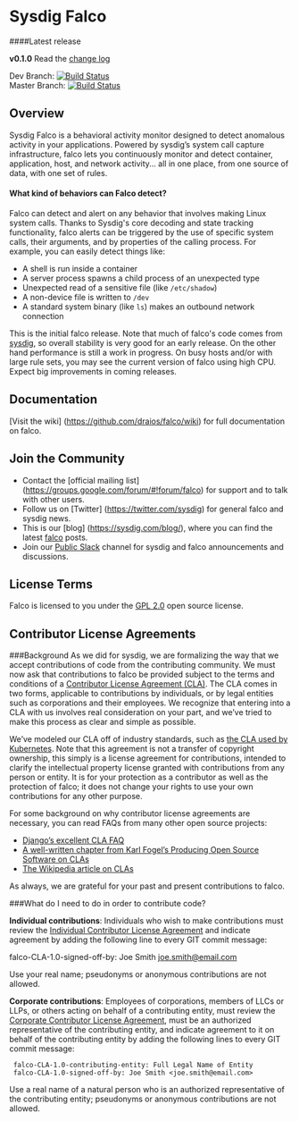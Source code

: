 # Sysdig Falco

####Latest release

**v0.1.0**
Read the [change log](https://github.com/draios/falco/blob/dev/CHANGELOG.md)

Dev Branch: [![Build Status](https://travis-ci.org/draios/falco.svg?branch=dev)](https://travis-ci.org/draios/falco)<br />
Master Branch: [![Build Status](https://travis-ci.org/draios/falco.svg?branch=master)](https://travis-ci.org/draios/falco)

## Overview
Sysdig Falco is a behavioral activity monitor designed to detect anomalous activity in your applications. Powered by sysdig’s system call capture infrastructure, falco lets you continuously monitor and detect container, application, host, and network activity... all in one place, from one source of data, with one set of rules.

#### What kind of behaviors can Falco detect?

Falco can detect and alert on any behavior that involves making Linux system calls. Thanks to Sysdig's core decoding and state tracking functionality, falco alerts can be triggered by the use of specific system calls, their arguments, and by properties of the calling process. For example, you can easily detect things like:

- A shell is run inside a container
- A server process spawns a child process of an unexpected type
- Unexpected read of a sensitive file (like `/etc/shadow`)
- A non-device file is written to `/dev`
- A standard system binary (like `ls`) makes an outbound network connection

This is the initial falco release. Note that much of falco's code comes from
[sysdig](https://github.com/draios/sysdig), so overall stability is very good
for an early release. On the other hand performance is still a work in
progress. On busy hosts and/or with large rule sets, you may see the current
version of falco using high CPU. Expect big improvements in coming releases.

Documentation
---
[Visit the wiki] (https://github.com/draios/falco/wiki) for full documentation on falco.

Join the Community
---
* Contact the [official mailing list] (https://groups.google.com/forum/#!forum/falco) for support and to talk with other users.
* Follow us on [Twitter] (https://twitter.com/sysdig) for general falco and sysdig news.
* This is our [blog] (https://sysdig.com/blog/), where you can find the latest [falco](https://sysdig.com/blog/tag/falco/) posts.
* Join our [Public Slack](https://sysdig.slack.com) channel for sysdig and falco announcements and discussions.

License Terms
---
Falco is licensed to you under the [GPL 2.0](./COPYING) open source license.

Contributor License Agreements
---
###Background
 As we did for sysdig, we are formalizing the way that we accept contributions of code from the contributing community. We must now ask that contributions to falco be provided subject to the terms and conditions of a [Contributor License Agreement (CLA)](./cla). The CLA comes in two forms, applicable to contributions by individuals, or by legal entities such as corporations and their employees. We recognize that entering into a CLA with us involves real consideration on your part, and we’ve tried to make this process as clear and simple as possible.

 We’ve modeled our CLA off of industry standards, such as [the CLA used by Kubernetes](https://github.com/kubernetes/kubernetes/blob/master/CONTRIBUTING.md). Note that this agreement is not a transfer of copyright ownership, this simply is a license agreement for contributions, intended to clarify the intellectual property license granted with contributions from any person or entity. It is for your protection as a contributor as well as the protection of falco; it does not change your rights to use your own contributions for any other purpose.

 For some background on why contributor license agreements are necessary, you can read FAQs from many other open source projects:

- [Django’s excellent CLA FAQ](https://www.djangoproject.com/foundation/cla/faq/)
- [A well-written chapter from Karl Fogel’s Producing Open Source Software on CLAs](http://producingoss.com/en/copyright-assignment.html)
- [The Wikipedia article on CLAs](http://en.wikipedia.org/wiki/Contributor_license_agreement)

As always, we are grateful for your past and present contributions to falco.

###What do I need to do in order to contribute code?

**Individual contributions**: Individuals who wish to make contributions must review the [Individual Contributor License Agreement](./cla/falco_contributor_agreement.txt) and indicate agreement by adding the following line to every GIT commit message:

falco-CLA-1.0-signed-off-by: Joe Smith <joe.smith@email.com>

Use your real name; pseudonyms or anonymous contributions are not allowed.

**Corporate contributions**: Employees of corporations, members of LLCs or LLPs, or others acting on behalf of a contributing entity, must review the [Corporate Contributor License Agreement](./cla/falco_corp_contributor_agreement.txt), must be an authorized representative of the contributing entity, and indicate agreement to it on behalf of the contributing entity by adding the following lines to every GIT commit message:

```
 falco-CLA-1.0-contributing-entity: Full Legal Name of Entity
 falco-CLA-1.0-signed-off-by: Joe Smith <joe.smith@email.com>
```

Use a real name of a natural person who is an authorized representative of the contributing entity; pseudonyms or anonymous contributions are not allowed.
